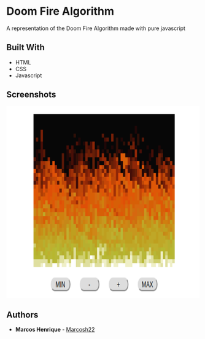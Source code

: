 # Doom Fire Algorithm

A representation of the Doom Fire Algorithm made with pure javascript

## Built With

* HTML
* CSS
* Javascript

## Screenshots

<img src="https://github.com/Marcosh22/doom_fire_algorithm/blob/master/screenshot.gif?raw=true" height="500em" />

## Authors

* **Marcos Henrique** - [Marcosh22](https://github.com/Marcosh22)

